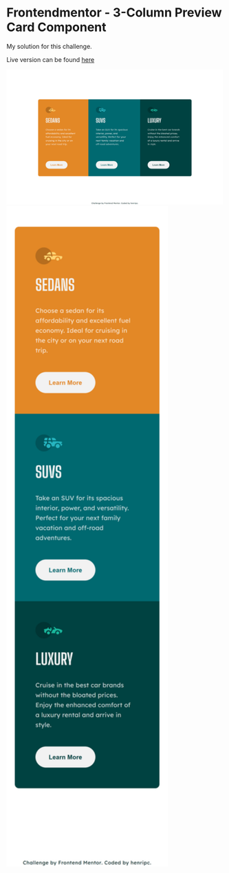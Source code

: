 # Frontendmentor - 3-Column Preview Card Component

My solution for this challenge.

Live version can be found [here](https://henripc.github.io/frontendmentor-challenges/3-column-preview-card-component/index.html)

<img src="./img/desktop-preview.png" width="1440">
<img src="./img/mobile-preview.png" width="375">